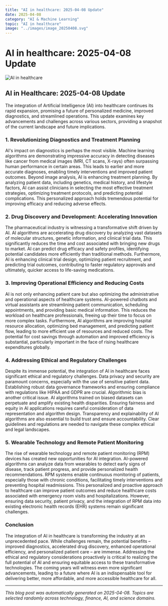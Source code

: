 ```yaml
---
title: "AI in healthcare: 2025-04-08 Update"
date: 2025-04-08
category: "AI & Machine Learning"
topic: "AI in healthcare"
image: "../images/image_20250408.svg"
---
```


# AI in healthcare: 2025-04-08 Update

![AI in healthcare](../images/image_20250408.svg)

## AI in Healthcare: 2025-04-08 Update

The integration of Artificial Intelligence (AI) into healthcare continues its rapid expansion, promising a future of personalized medicine, improved diagnostics, and streamlined operations.  This update examines key advancements and challenges across various sectors, providing a snapshot of the current landscape and future implications.


### 1.  Revolutionizing Diagnostics and Treatment Planning

AI's impact on diagnostics is perhaps the most visible.  Machine learning algorithms are demonstrating impressive accuracy in detecting diseases like cancer from medical images (MRI, CT scans, X-rays) often surpassing human performance in certain areas.  This leads to earlier and more accurate diagnoses, enabling timely interventions and improved patient outcomes. Beyond image analysis, AI is enhancing treatment planning.  By analyzing patient data, including genetics, medical history, and lifestyle factors, AI can assist clinicians in selecting the most effective treatment strategies, optimizing treatment protocols, and predicting potential complications. This personalized approach holds tremendous potential for improving efficacy and reducing adverse effects.


### 2.  Drug Discovery and Development: Accelerating Innovation

The pharmaceutical industry is witnessing a transformative shift driven by AI.  AI algorithms are accelerating drug discovery by analyzing vast datasets of molecular structures, genetic information, and clinical trial data. This significantly reduces the time and cost associated with bringing new drugs to market.  AI can predict drug efficacy and safety profiles, identifying potential candidates more efficiently than traditional methods.  Furthermore, AI is enhancing clinical trial design, optimizing patient recruitment, and predicting trial outcomes, contributing to faster regulatory approvals and ultimately, quicker access to life-saving medications.


### 3.  Improving Operational Efficiency and Reducing Costs

AI is not only enhancing patient care but also optimizing the administrative and operational aspects of healthcare systems.  AI-powered chatbots and virtual assistants are streamlining patient communication, scheduling appointments, and providing basic medical information.  This reduces the workload on healthcare professionals, freeing up their time to focus on more complex tasks.  Furthermore, AI algorithms are improving hospital resource allocation, optimizing bed management, and predicting patient flow, leading to more efficient use of resources and reduced costs.  The potential for cost savings through automation and improved efficiency is substantial, particularly important in the face of rising healthcare expenditures globally.


### 4.  Addressing Ethical and Regulatory Challenges

Despite its immense potential, the integration of AI in healthcare faces significant ethical and regulatory challenges.  Data privacy and security are paramount concerns, especially with the use of sensitive patient data.  Establishing robust data governance frameworks and ensuring compliance with regulations like HIPAA and GDPR are crucial.  Algorithmic bias is another critical issue.  AI algorithms trained on biased datasets can perpetuate and amplify existing health disparities.  Ensuring fairness and equity in AI applications requires careful consideration of data representation and algorithm design.  Transparency and explainability of AI algorithms are also essential to build trust and ensure accountability.  Clear guidelines and regulations are needed to navigate these complex ethical and legal landscapes.


### 5.  Wearable Technology and Remote Patient Monitoring

The rise of wearable technology and remote patient monitoring (RPM) devices has created new opportunities for AI integration.  AI-powered algorithms can analyze data from wearables to detect early signs of disease, track patient progress, and provide personalized health recommendations.  RPM systems enable continuous monitoring of patients, especially those with chronic conditions, facilitating timely interventions and preventing hospital readmissions.  This personalized and proactive approach to healthcare can improve patient outcomes and reduce healthcare costs associated with emergency room visits and hospitalizations. However, ensuring data security, patient privacy, and the integration of RPM data into existing electronic health records (EHR) systems remain significant challenges.


### Conclusion

The integration of AI in healthcare is transforming the industry at an unprecedented pace. While challenges remain, the potential benefits – improved diagnostics, accelerated drug discovery, enhanced operational efficiency, and personalized patient care – are immense.  Addressing the ethical and regulatory considerations proactively is critical to realizing the full potential of AI and ensuring equitable access to these transformative technologies.  The coming years will witness even more significant advancements, leading to a future where AI is an indispensable tool for delivering better, more affordable, and more accessible healthcare for all.


---
*This blog post was automatically generated on 2025-04-08. Topics are selected randomly across technology, finance, AI, and science domains.*
